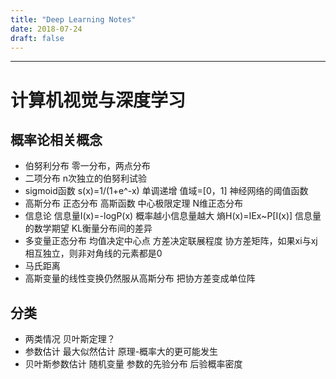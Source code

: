 ```yaml
---
title: "Deep Learning Notes"
date: 2018-07-24
draft: false
---
```


---
# 计算机视觉与深度学习
## 概率论相关概念
- 伯努利分布 零一分布，两点分布
- 二项分布  n次独立的伯努利试验
- sigmoid函数  s(x)=1/(1+e^-x)  单调递增  值域=[0，1] 神经网络的阈值函数
- 高斯分布  正态分布   高斯函数   中心极限定理  N维正态分布
- 信息论  信息量I(x)=-logP(x)  概率越小信息量越大  熵H(x)=IEx~P[I(x)]  信息量的数学期望   KL衡量分布间的差异
- 多变量正态分布  均值决定中心点  方差决定联展程度  协方差矩阵，如果xi与xj相互独立，则非对角线的元素都是0
- 马氏距离
- 高斯变量的线性变换仍然服从高斯分布  把协方差变成单位阵
## 分类
- 两类情况  贝叶斯定理？
- 参数估计  最大似然估计  原理-概率大的更可能发生
- 贝叶斯参数估计  随机变量  参数的先验分布  后验概率密度